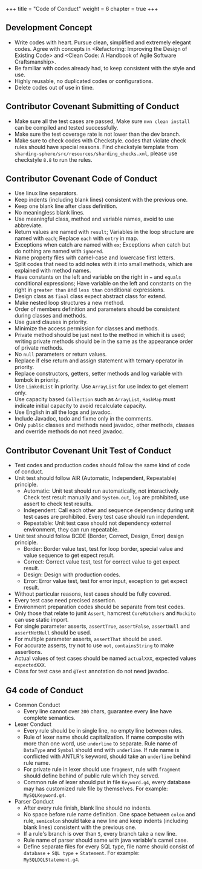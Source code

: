 +++
title = "Code of Conduct" 
weight = 6
chapter = true
+++

## Development Concept

 - Write codes with heart. Pursue clean, simplified and extremely elegant codes. Agree with concepts in &lt;Refactoring: Improving the Design of Existing Code&gt; and &lt;Clean Code: A Handbook of Agile Software Craftsmanship&gt;.
 - Be familiar with codes already had, to keep consistent with the style and use.
 - Highly reusable, no duplicated codes or configurations.
 - Delete codes out of use in time.

## Contributor Covenant Submitting of Conduct

 - Make sure all the test cases are passed, Make sure `mvn clean install` can be compiled and tested successfully.
 - Make sure the test coverage rate is not lower than the dev branch.
 - Make sure to check codes with Checkstyle. codes that violate check rules should have special reasons. Find checkstyle template from `sharding-sphere/src/resources/sharding_checks.xml`, please use checkstyle `8.8` to run the rules.

## Contributor Covenant Code of Conduct

 - Use linux line separators.
 - Keep indents (including blank lines) consistent with the previous one.
 - Keep one blank line after class definition.
 - No meaningless blank lines.
 - Use meaningful class, method and variable names, avoid to use abbreviate. 
 - Return values are named with `result`; Variables in the loop structure are named with `each`; Replace `each` with `entry` in map.
 - Exceptions when catch are named with `ex`; Exceptions when catch but do nothing are named with `ignored`.
 - Name property files with camel-case and lowercase first letters.
 - Split codes that need to add notes with it into small methods, which are explained with method names.
 - Have constants on the left and variable on the right in `=` and `equals` conditional expressions; Have variable on the left and constants on the right in `greater than` and `less than` conditional expressions.
 - Design class as `final` class expect abstract class for extend.
 - Make nested loop structures a new method.
 - Order of members definition and parameters should be consistent during classes and methods.
 - Use guard clauses in priority.
 - Minimize the access permission for classes and methods.
 - Private method should be just next to the method in which it is used; writing private methods should be in the same as the appearance order of private methods.
 - No `null` parameters or return values.
 - Replace if else return and assign statement with ternary operator in priority.
 - Replace constructors, getters, setter methods and log variable with lombok in priority.
 - Use `LinkedList`  in priority. Use `ArrayList` for use index to get element only.
 - Use capacity based `Collection` such as `ArrayList`, `HashMap` must indicate initial capacity to avoid recalculate capacity.
 - Use English in all the logs and javadoc.
 - Include Javadoc, todo and fixme only in the comments.
 - Only `public` classes and methods need javadoc, other methods, classes and override methods do not need javadoc.

## Contributor Covenant Unit Test of Conduct

 - Test codes and production codes should follow the same kind of code of conduct.
 - Unit test should follow AIR (Automatic, Independent, Repeatable) principle.
   - Automatic: Unit test should run automatically, not interactively. Check test result manually and `System.out`, `log` are prohibited, use assert to check test results.
   - Independent: Call each other and sequence dependency during unit test cases are prohibited. Every test case should run independent.
   - Repeatable: Unit test case should not dependency external environment, they can run repeatable.
 - Unit test should follow BCDE (Border, Correct, Design, Error) design principle.
   - Border: Border value test, test for loop border, special value and value sequence to get expect result.
   - Correct: Correct value test, test for correct value to get expect result.
   - Design: Design with production codes.
   - Error: Error value test, test for error input, exception to get expect result.
 - Without particular reasons, test cases should be fully covered.
 - Every test case need precised assertion.
 - Environment preparation codes should be separate from test codes.
 - Only those that relate to junit `Assert`, hamcrest `CoreMatchers` and `Mockito` can use static import.
 - For single parameter asserts, `assertTrue`, `assertFalse`, `assertNull` and `assertNotNull` should be used.
 - For multiple parameter asserts, `assertThat` should be used.
 - For accurate asserts, try not to use `not`, `containsString` to make assertions.
 - Actual values of test cases should be named `actualXXX`, expected values `expectedXXX`.
 - Class for test case and `@Test` annotation do not need javadoc.

## G4 code of Conduct
 - Common Conduct
   - Every line cannot over `200` chars, guarantee every line have complete semantics.
 - Lexer Conduct
   - Every rule should be in single line, no empty line between rules.
   - Rule of lexer name should capitalization. If name composite with more than one word, use `underline` to separate. Rule name of `DataType` and `Symbol` should end with `underline`. If rule name is conflicted with ANTLR's keyword, should take an `underline` behind rule name.
   - For private rule in lexer should use `fragment`, rule with `fragment` should define behind of public rule which they served.
   - Common rule of lexer should put in file `Keyword.g4`, every database may has customized rule file by themselves. For example: `MySQLKeyword.g4`.
 - Parser Conduct
   - After every rule finish, blank line should no indents.
   - No space before rule name definition. One space between `colon` and rule, `semicolon` should take a new line and keep indents (including blank lines) consistent with the previous one.
   - If a rule's branch is over than `5`, every branch take a new line.
   - Rule name of parser should same with java variable's camel case.
   - Define separate files for every SQL type, file name should consist of `database` + `SQL type` + `Statement`. For example: `MySQLDQLStatement.g4`.
